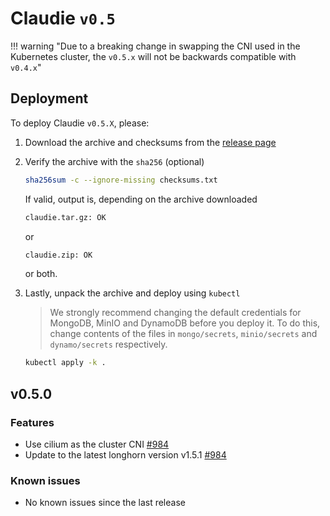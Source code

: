 # Claudie `v0.5`

!!! warning "Due to a breaking change in swapping the CNI used in the Kubernetes cluster, the `v0.5.x` will not be backwards compatible with `v0.4.x`"

## Deployment

To deploy Claudie `v0.5.X`, please:

1. Download the archive and checksums from the [release page](https://github.com/berops/claudie/releases)

2. Verify the archive with the `sha256` (optional)

    ```sh
    sha256sum -c --ignore-missing checksums.txt
    ```

    If valid, output is, depending on the archive downloaded

    ```sh
    claudie.tar.gz: OK
    ```

    or

    ```sh
    claudie.zip: OK
    ```

    or both.

3. Lastly, unpack the archive and deploy using `kubectl`

    > We strongly recommend changing the default credentials for MongoDB, MinIO and DynamoDB before you deploy it. To do this, change contents of the files in `mongo/secrets`, `minio/secrets` and `dynamo/secrets` respectively.

    ```sh
    kubectl apply -k .
    ```

## v0.5.0

### Features

- Use cilium as the cluster CNI [#984](https://github.com/berops/claudie/pull/984)
- Update to the latest longhorn version v1.5.1 [#984](https://github.com/berops/claudie/pull/984)

### Known issues

- No known issues since the last release

